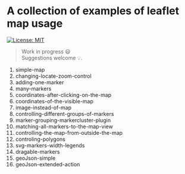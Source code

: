 # A collection of examples of leaflet map usage
[![License: MIT](https://img.shields.io/badge/License-MIT-blue.svg)](https://opensource.org/licenses/MIT)

>Work in progress :smiley:  
Suggestions welcome :bulb:.

1. simple-map
2. changing-locate-zoom-control
3. adding-one-marker
4. many-markers
5. coordinates-after-clicking-on-the-map
6. coordinates-of-the-visible-map
7. image-instead-of-map
8. controlling-different-groups-of-markers
9. marker-grouping-markercluster-plugin
10. matching-all-markers-to-the-map-view
11. controlling-the-map-from-outside-the-map
12. controling-polygons
13. svg-markers-width-legends
14. dragable-markers
15. geoJson-simple
16. geoJson-extended-action